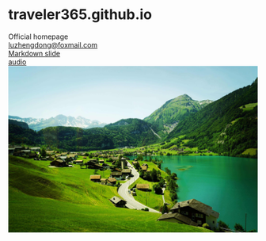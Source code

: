 # traveler365.github.io
Official homepage\
<luzhengdong@foxmail.com>\
[Markdown slide](slide.html)\
[audio](https://traveler365.github.io/Come-On.mp3 "audio")\
![图片](swiss_scenery.jpeg "swiss scenery")  
